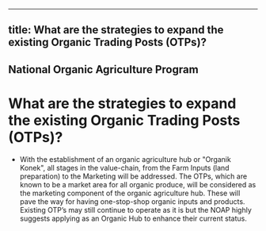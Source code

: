 --- 
 title: What are the strategies to expand the existing Organic Trading Posts (OTPs)?
 ---

## National Organic Agriculture Program

# What are the strategies to expand the existing Organic Trading Posts (OTPs)?


 - With the establishment of an organic agriculture hub or "Organik Konek",  all stages in the value-chain,  from the Farm  Inputs  (land preparation)  to the  Marketing will be addressed. The OTPs, which are known to be a market area for all organic produce, will be considered as the marketing component of the organic agriculture hub. These will pave the way for having one-stop-shop organic inputs and products. Existing OTP’s may still continue to operate as it is but the NOAP highly suggests applying as an Organic Hub to enhance their current status.
